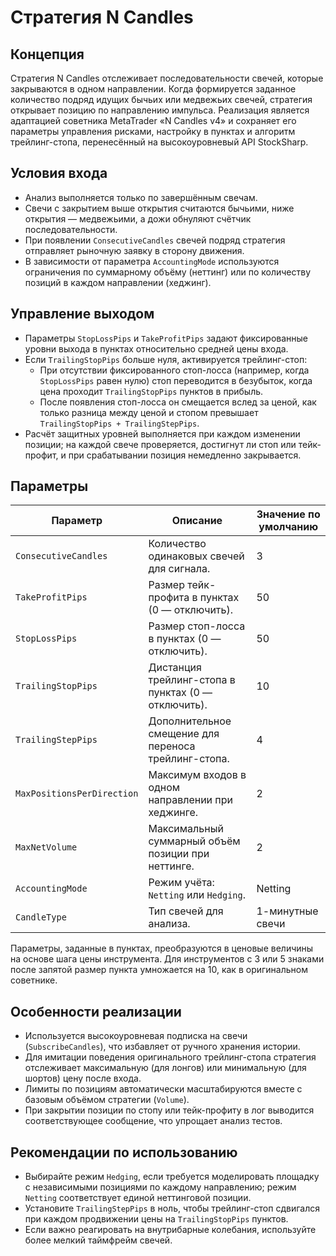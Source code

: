 # Стратегия N Candles

## Концепция
Стратегия N Candles отслеживает последовательности свечей, которые закрываются в одном направлении. Когда формируется заданное количество подряд идущих бычьих или медвежьих свечей, стратегия открывает позицию по направлению импульса. Реализация является адаптацией советника MetaTrader «N Candles v4» и сохраняет его параметры управления рисками, настройку в пунктах и алгоритм трейлинг-стопа, перенесённый на высокоуровневый API StockSharp.

## Условия входа
- Анализ выполняется только по завершённым свечам.
- Свечи с закрытием выше открытия считаются бычьими, ниже открытия — медвежьими, а дожи обнуляют счётчик последовательности.
- При появлении `ConsecutiveCandles` свечей подряд стратегия отправляет рыночную заявку в сторону движения.
- В зависимости от параметра `AccountingMode` используются ограничения по суммарному объёму (неттинг) или по количеству позиций в каждом направлении (хеджинг).

## Управление выходом
- Параметры `StopLossPips` и `TakeProfitPips` задают фиксированные уровни выхода в пунктах относительно средней цены входа.
- Если `TrailingStopPips` больше нуля, активируется трейлинг-стоп:
  - При отсутствии фиксированного стоп-лосса (например, когда `StopLossPips` равен нулю) стоп переводится в безубыток, когда цена проходит `TrailingStopPips` пунктов в прибыль.
  - После появления стоп-лосса он смещается вслед за ценой, как только разница между ценой и стопом превышает `TrailingStopPips + TrailingStepPips`.
- Расчёт защитных уровней выполняется при каждом изменении позиции; на каждой свече проверяется, достигнут ли стоп или тейк-профит, и при срабатывании позиция немедленно закрывается.

## Параметры
| Параметр | Описание | Значение по умолчанию |
| --- | --- | --- |
| `ConsecutiveCandles` | Количество одинаковых свечей для сигнала. | 3 |
| `TakeProfitPips` | Размер тейк-профита в пунктах (0 — отключить). | 50 |
| `StopLossPips` | Размер стоп-лосса в пунктах (0 — отключить). | 50 |
| `TrailingStopPips` | Дистанция трейлинг-стопа в пунктах (0 — отключить). | 10 |
| `TrailingStepPips` | Дополнительное смещение для переноса трейлинг-стопа. | 4 |
| `MaxPositionsPerDirection` | Максимум входов в одном направлении при хеджинге. | 2 |
| `MaxNetVolume` | Максимальный суммарный объём позиции при неттинге. | 2 |
| `AccountingMode` | Режим учёта: `Netting` или `Hedging`. | Netting |
| `CandleType` | Тип свечей для анализа. | 1-минутные свечи |

Параметры, заданные в пунктах, преобразуются в ценовые величины на основе шага цены инструмента. Для инструментов с 3 или 5 знаками после запятой размер пункта умножается на 10, как в оригинальном советнике.

## Особенности реализации
- Используется высокоуровневая подписка на свечи (`SubscribeCandles`), что избавляет от ручного хранения истории.
- Для имитации поведения оригинального трейлинг-стопа стратегия отслеживает максимальную (для лонгов) или минимальную (для шортов) цену после входа.
- Лимиты по позициям автоматически масштабируются вместе с базовым объёмом стратегии (`Volume`).
- При закрытии позиции по стопу или тейк-профиту в лог выводится соответствующее сообщение, что упрощает анализ тестов.

## Рекомендации по использованию
- Выбирайте режим `Hedging`, если требуется моделировать площадку с независимыми позициями по каждому направлению; режим `Netting` соответствует единой неттинговой позиции.
- Установите `TrailingStepPips` в ноль, чтобы трейлинг-стоп сдвигался при каждом продвижении цены на `TrailingStopPips` пунктов.
- Если важно реагировать на внутрибарные колебания, используйте более мелкий таймфрейм свечей.
